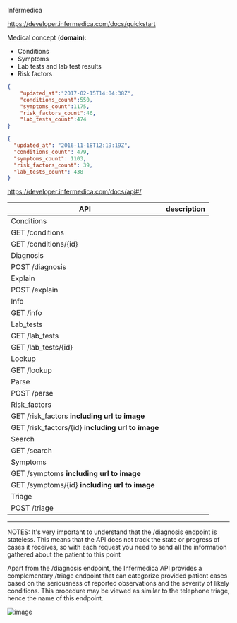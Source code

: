 Infermedica

https://developer.infermedica.com/docs/quickstart

Medical concept (**domain**):
* Conditions
* Symptoms
* Lab tests and lab test results
* Risk factors

```json
{
    "updated_at":"2017-02-15T14:04:38Z",
    "conditions_count":550,
    "symptoms_count":1175,
    "risk_factors_count":46,
    "lab_tests_count":474
}
```
```json
{
  "updated_at": "2016-11-18T12:19:19Z",
  "conditions_count": 479,
  "symptoms_count": 1103,
  "risk_factors_count": 39,
  "lab_tests_count": 438
}
```

https://developer.infermedica.com/docs/api#/

API|description
----|-------------
Conditions | 
 | GET /conditions
 | GET /conditions/{id}
Diagnosis | 
 | POST /diagnosis
Explain | 
 | POST /explain
Info | 
 | GET /info
Lab_tests |
 | GET /lab_tests
 | GET /lab_tests/{id}
Lookup |
 | GET /lookup
Parse |
 | POST /parse
Risk_factors |
 | GET /risk_factors **including url to image**
 | GET /risk_factors/{id} **including url to image**
Search |
 | GET /search
Symptoms | 
 | GET /symptoms **including url to image**
 | GET /symptoms/{id} **including url to image**
 Triage |
 | POST /triage 
------------------
NOTES:
It's very important to understand that the /diagnosis endpoint is stateless. This means that the API does not track the state or progress of cases it receives, so with each request you need to send all the information gathered about the patient to this point

Apart from the /diagnosis endpoint, the Infermedica API provides a complementary /triage endpoint that can categorize provided patient cases based on the seriousness of reported observations and the severity of likely conditions. This procedure may be viewed as similar to the telephone triage, hence the name of this endpoint.

![image](https://cloud.githubusercontent.com/assets/1849690/22884768/487b1be2-f1ff-11e6-992c-4131d40eed53.png)
